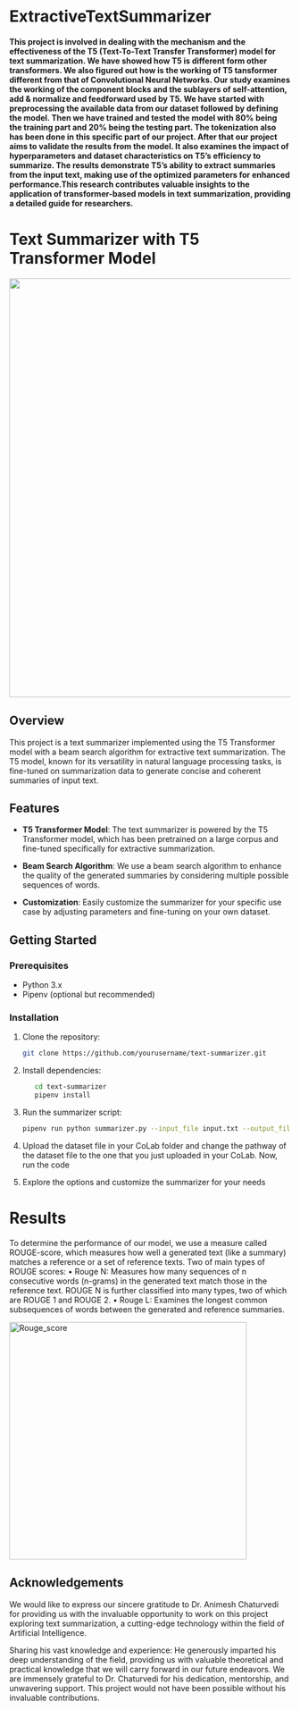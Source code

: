 # ExtractiveTextSummarizer

#### This project is involved in dealing with the mechanism and the effectiveness of the T5 (Text-To-Text Transfer Transformer) model for text summarization. We have showed how T5 is different form other transformers. We also figured out how is the working of T5 tansformer different from that of Convolutional Neural Networks. Our study examines the working of the component blocks and the sublayers of self-attention, add & normalize and feedforward used by T5. We have started with preprocessing the available data from our dataset followed by defining the model. Then we have trained and tested the model with 80% being the training part and 20% being the testing part. The tokenization also has been done in this specific part of our project. After that our project aims to validate the results from the model. It also examines the impact of hyperparameters and dataset characteristics on T5’s efficiency to summarize. The results demonstrate T5’s ability to extract summaries from the input text, making use of the optimized parameters for enhanced performance.This research contributes valuable insights to the application of transformer-based models in text summarization, providing a detailed guide for researchers.

# Text Summarizer with T5 Transformer Model

<img src="https://cdn-images-1.medium.com/max/932/1*iJcUH1F0TmCQE5p2wQt9og.png" width="1000" height="750" />


## Overview

This project is a text summarizer implemented using the T5 Transformer model with a beam search algorithm for extractive text summarization. The T5 model, known for its versatility in natural language processing tasks, is fine-tuned on summarization data to generate concise and coherent summaries of input text.



## Features

- **T5 Transformer Model**: The text summarizer is powered by the T5 Transformer model, which has been pretrained on a large corpus and fine-tuned specifically for extractive summarization.

- **Beam Search Algorithm**: We use a beam search algorithm to enhance the quality of the generated summaries by considering multiple possible sequences of words.

- **Customization**: Easily customize the summarizer for your specific use case by adjusting parameters and fine-tuning on your own dataset.

## Getting Started

### Prerequisites

- Python 3.x
- Pipenv (optional but recommended)

### Installation

1. Clone the repository:

   ```bash
   git clone https://github.com/yourusername/text-summarizer.git

2. Install dependencies:

   ```bash
      cd text-summarizer
      pipenv install

3. Run the summarizer script:

   ```bash
   pipenv run python summarizer.py --input_file input.txt --output_file output_summary.txt

4. Upload the dataset file in your CoLab folder and change the pathway of the dataset file to the one that you just uploaded in your CoLab. Now, run the code

5. Explore the options and customize the summarizer for your needs


# Results 

To determine the performance of our model, we use a
measure called ROUGE-score, which measures how well a
generated text (like a summary) matches a reference or a
set of reference texts. Two of main types of ROUGE scores:
• Rouge N: Measures how many sequences of n consecutive words (n-grams) in the generated text match those
in the reference text. ROUGE N is further classified
into many types, two of which are ROUGE 1 and
ROUGE 2.
• Rouge L: Examines the longest common subsequences
of words between the generated and reference summaries.

<img width="425" alt="Rouge_score" src="https://github.com/DataScience-ArtificialIntelligence/ExtractiveTextSummarizer/assets/99867617/79d1ea99-95a7-40fa-b295-4fc3357e2f4e">

## Acknowledgements
We would like to express our sincere gratitude to Dr. Animesh Chaturvedi for providing us with the invaluable opportunity to work on this project exploring text summarization, a cutting-edge technology within the field of Artificial Intelligence. 

Sharing his vast knowledge and experience: He generously imparted his deep understanding of the field, providing us with valuable theoretical and practical knowledge that we will carry forward in our future endeavors.
We are immensely grateful to Dr. Chaturvedi for his dedication, mentorship, and unwavering support. This project would not have been possible without his invaluable contributions.
